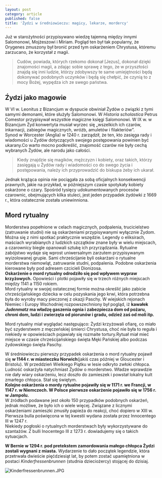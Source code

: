 ```yaml
---
layout: post
category: article
published: false
title: 'Żydzi w średniowieczu: magicy, lekarze, mordercy'
---
```

Już w starożytności przypisywano wiedzę tajemną między innymi Salomonowi, Mojżeszowi i Miriam. Pogląd ten był tak popularny, że Orygenes zmuszony był bronić przed tym oskarżeniem Chrystusa, któremu zarzucano, że korzystał z magii.   
<!--more-->
> Cudów, powiada, których rzekomo dokonał [Jezus], dokonał dzięki znajomości magii, a zdając sobie sprawę z tego, że w przyszłości znajdą się inni ludzie, którzy zdobywszy te same umiejętności będą dokonywać podobnych uczynków i będą się chełpić, że czynią to z mocy Bożej, wypędza ich ze swego państwa.    

## Źydzi jako magowie
W VI w. Leonitus z Bizancjum w dyspucie obwiniał Żydów o związki z tymi samymi demonami, które służyły Salomonowi. W _Historia scholastica_ Petrus Comestor przypisywał wszystkie magiczne księgi Salomonowi. W IX w. w Bizancjum Żyd konwertyta musiał wyrzec się „wszelkich ich czarów, inkarnacji, zabiegów magicznych, wróżb, amuletów i filakteriów”.   
Synod w Worcester (Anglia) w 1240 r. zarządził, że ten, kto zasięga rady i wiadomości u Żydów dotyczących swojego postępowania powinien być ukarany.Co warto mocno podkreślić, znajomość czarów nie były cechą wybranych Żydów, ale narodu jako całości.         

> Kiedy znajdzie się magików, mężczyzn i kobiety, oraz takich, którzy zasięgają u Żydów rady i wiadomości co do swego życia i postępowania, należy ich przyprowadzić do biskupa żeby ich ukarał.   

Jednak krążąca opinia nie pociągała za sobą oficjalnych konsekwencji prawnych, jakie na przykład, w późniejszym czasie spotykały kobiety oskarżone o czary. Spośród tysięcy udokumentowanych procesów czarownic, obejmujących kilka stuleci, jest jeden przypadek żydówki z 1669 r., która ostatecznie została uniewinniona.
 

## Mord rytualny
Morderstwa popełnione w celach magicznych, podpalenia, trucicielstwo (zatruwanie studni) nie są oskarżeniami przypisywanymi wyłącznie Żydom. Można się z nimi spotkać praktycznie wszędzie. Legendy o eliksirach, maściach wyrabianych z ludzkich szczątków znane były w wielu miejscach, a czarownicy biegle opanowali sztukę ich przyrządzania. Rytualne zabójstwo wydaje się wprost uniwersalnym zarzutem przypisywanym wyizolowanej grupie. Sami chrześcijanie byli oskarżani o rytualne morderstwa niemowląt, zatruwanie studni, podpalenia. Podobne oskarżenia kierowane były pod adresem czcicieli Dionizosa.   
**Oskarżenie o mord rytualny odrodziło się pod wpływem wypraw krzyżowych.** Opowieści i plotki pojawiły się w trzech różnych miejscach między 1141 a 1150 rokiem.   
Mord rytualny w swojej ostatecznej formie można określić jako zabicie chrześcijańskiego dziecka w celu pozyskania jego krwi, która potrzebna była do wyroby macy pieczonej z okazji Paschy. W wiejskich rejonach Niemiec i Europy Wschodniej rozpowszechniony był pogląd, iż **kawałek _Judenmatz_ ma władzę gaszenia ognia i zabezpiecza dom od pożaru, chroni dom, ludzi i zwierzęta od piorunów i gradu, odzież zaś od moli itp.**   

Mord rytualny miał wyglądać następująco: Żydzi krzyżowali ofiarę, co miało być szyderstwem z męczeńskiej śmierci Chrystusa, choć nie była to reguła i niekiedy w opowieściach pojawiały się rozmaite tortury.Rytuał miał mieć miejsce w czasie chrześcijańskiego święta Męki Pańskiej albo podczas żydowskiego święta Paschy.   

W średniowieczu pierwszy przypadek oskarżenia o mord rytualny pojawił się **w 1144 r. w miasteczku Norwich**(jakiś czas później w Gloucester i Bristolu). W przeddzień Wielkiego Piątku w lesie odkryto zwłoki chłopca. Ludność oskarżyła natychmiast Żydów o morderstwo. Władze wprawdzie nie dały wiary oskarżeniu, lecz doszło do zamieszek i powstał lokalny kult zmarłego chłopca. Stał się świętym.    
**Kolejne oskarżenia o mordy rytualne pojawiły się w 1171 r. we Francji, w 1147 r. w Niemczech. W Polsce pierwsze oskarżenie pojawiło się w 1756 r. w Jampolu.**   
W źródłach podawane jest około 150 przypadków podobnych oskarżeń, jednak możliwe, że było ich o wiele więcej. Związane z licznymi oskarżeniami zamieszki zmusiły papieża do reakcji, choć dopiero w XIII w. Pierwsza bulla poświęcona w tej kwestii wydana została przez Innocentego III w 1247 r.          
Niekiedy pogłoski o rytualnych morderstwach były wykorzystywane do szantażów. Z bulli Inocentego III z 1273 r. dowiadujemy się o takich sytuacjach.    

**W Bernie w 1294 r. pod pretekstem zamordowania małego chłopca Żydzi zostali wygnani z miasta.** Wydarzenie to dało początek legendzie, która przetrwała dwieście pięćdziesiąt lat, by potem zostać upamiętniona w postaci _Kinderfressenbrunnen_ (studnia dzieciożercy) stojącej do dzisiaj.    

![Kinderfressenbrunnen.JPG]({{site.baseurl}}/img/Kinderfressenbrunnen.JPG)

